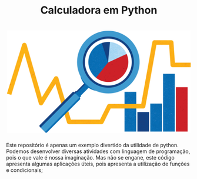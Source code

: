 <h1 align="center">Calculadora em Python</h1>

<h1 align="center">
  <img src="https://github.com/leonvictorlima/Analise-exploratoria-compras/blob/main/imagens/1_PKXC0FeXQc5LVmqhJ8HnVg.png"  width="500"/>
</h1>

Este repositório é apenas um exemplo divertido da utilidade de python. Podemos desenvolver diversas atividades com linguagem de programação, pois o que vale é nossa imaginação. Mas não se engane, este código apresenta algumas aplicações úteis, pois apresenta a utilização de funções e condicionais;
